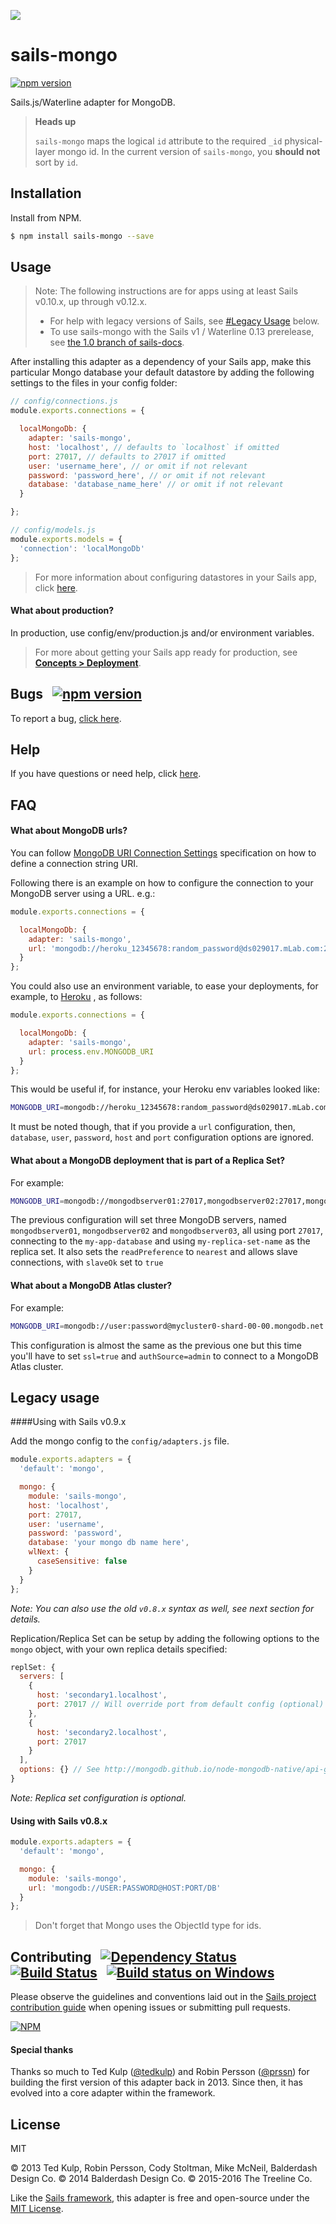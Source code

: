 [![](https://camo.githubusercontent.com/9e49073459ed4e0e2687b80eaf515d87b0da4a6b/687474703a2f2f62616c64657264617368792e6769746875622e696f2f7361696c732f696d616765732f6c6f676f2e706e67)](http://sailsjs.com)

# sails-mongo
[![npm version](https://badge.fury.io/js/%40mobileit%2Fsails-mongo.svg)](https://badge.fury.io/js/%40mobileit%2Fsails-mongo)

Sails.js/Waterline adapter for MongoDB.


> **Heads up**
>
> `sails-mongo` maps the logical `id` attribute to the required `_id` physical-layer mongo id.
> In the current version of `sails-mongo`, you **should not** sort by `id`.


## Installation

Install from NPM.

```bash
$ npm install sails-mongo --save
```

## Usage

> Note: The following instructions are for apps using at least Sails v0.10.x, up through v0.12.x.
> + For help with legacy versions of Sails, see [#Legacy Usage](#Legacy-usage) below.
> + To use sails-mongo with the Sails v1 / Waterline 0.13 prerelease, see [the 1.0 branch of sails-docs](https://github.com/balderdashy/sails-docs/tree/1.0).


After installing this adapter as a dependency of your Sails app, make this particular Mongo database your default datastore by adding the following settings to the files in your config folder:


```javascript
// config/connections.js
module.exports.connections = {

  localMongoDb: {
    adapter: 'sails-mongo',
    host: 'localhost', // defaults to `localhost` if omitted
    port: 27017, // defaults to 27017 if omitted
    user: 'username_here', // or omit if not relevant
    password: 'password_here', // or omit if not relevant
    database: 'database_name_here' // or omit if not relevant
  }

};
```

```js
// config/models.js
module.exports.models = {
  'connection': 'localMongoDb'
};
```

> For more information about configuring datastores in your Sails app, click [here](http://sailsjs.com/documentation/reference/config/sails-config-connections).

#### What about production?
In production, use config/env/production.js and/or environment variables.

> For more about getting your Sails app ready for production, see [**Concepts > Deployment**](http://sailsjs.com/documentation/concepts/deployment).


## Bugs &nbsp; [![npm version](https://badge.fury.io/js/%40mobileit%2Fsails-mongo.svg)](https://www.npmjs.com/package/@mobileit/sails-mongo)

To report a bug, [click here](http://sailsjs.com/bugs).


## Help

If you have questions or need help, click [here](http://sailsjs.com/support).


## FAQ

#### What about MongoDB urls?

You can follow [MongoDB URI Connection Settings](https://docs.mongodb.com/manual/reference/connection-string/) specification on how to define a connection string URI.

Following there is an example on how to configure the connection to your MongoDB server using a URL. e.g.:

```js
module.exports.connections = {

  localMongoDb: {
    adapter: 'sails-mongo',
    url: 'mongodb://heroku_12345678:random_password@ds029017.mLab.com:29017/heroku_12345678'
  }
};
```
You could also use an environment variable, to ease your deployments, for example, to [Heroku](https://devcenter.heroku.com/articles/mongolab#getting-your-connection-uri) , as follows:

```js
module.exports.connections = {

  localMongoDb: {
    adapter: 'sails-mongo',
    url: process.env.MONGODB_URI
  }
};
```

This would be useful if, for instance, your Heroku env variables looked like:

```bash
MONGODB_URI=mongodb://heroku_12345678:random_password@ds029017.mLab.com:29017/heroku_12345678
```

It must be noted though, that if you provide a `url` configuration, then, `database`, `user`, `password`, `host` and `port` configuration options are ignored.


#### What about a MongoDB deployment that is part of a Replica Set?

For example:

```bash
MONGODB_URI=mongodb://mongodbserver01:27017,mongodbserver02:27017,mongodbserver03:27017/my-app-datatabase?replSet=my-replica-set-name&readPreference=nearest&slaveOk=true
```

The previous configuration will set three MongoDB servers, named `mongodbserver01`, `mongodbserver02` and `mongodbserver03`, all using port `27017`, connecting to the `my-app-database` and using `my-replica-set-name` as the replica set. It also sets the `readPreference` to `nearest` and allows slave connections, with `slaveOk` set to `true`


#### What about a MongoDB Atlas cluster?

For example:

```bash
MONGODB_URI=mongodb://user:password@mycluster0-shard-00-00.mongodb.net:27017,mycluster0-shard-00-01.mongodb.net:27017,mycluster0-shard-00-02.mongodb.net:27017/mydatabase?ssl=true&replicaSet=Mycluster0-shard-0&authSource=admin&retryWrites=true
```

This configuration is almost the same as the previous one but this time you'll have to set `ssl=true` and `authSource=admin` to connect to a MongoDB Atlas cluster.


## Legacy usage

####Using with Sails v0.9.x

Add the mongo config to the `config/adapters.js` file.

```javascript
module.exports.adapters = {
  'default': 'mongo',

  mongo: {
    module: 'sails-mongo',
    host: 'localhost',
    port: 27017,
    user: 'username',
    password: 'password',
    database: 'your mongo db name here',
    wlNext: {
      caseSensitive: false
    }
  }
};
```

*Note: You can also use the old `v0.8.x` syntax as well, see next section for details.*

Replication/Replica Set can be setup by adding the following options to the `mongo` object,
with your own replica details specified:

```javascript
replSet: {
  servers: [
    {
      host: 'secondary1.localhost',
      port: 27017 // Will override port from default config (optional)
    },
    {
      host: 'secondary2.localhost',
      port: 27017
    }
  ],
  options: {} // See http://mongodb.github.io/node-mongodb-native/api-generated/replset.html (optional)
}
```

*Note: Replica set configuration is optional.*

#### Using with Sails v0.8.x

```javascript
module.exports.adapters = {
  'default': 'mongo',

  mongo: {
    module: 'sails-mongo',
    url: 'mongodb://USER:PASSWORD@HOST:PORT/DB'
  }
};
```

> Don't forget that Mongo uses the ObjectId type for ids.



## Contributing &nbsp; [![Dependency Status](https://david-dm.org/balderdashy/sails-mongo.svg)](https://david-dm.org/balderdashy/sails-mongo) &nbsp; [![Build Status](https://travis-ci.org/balderdashy/sails-mongo.svg?branch=master)](https://travis-ci.org/balderdashy/sails-mongo) &nbsp; [![Build status on Windows](https://ci.appveyor.com/api/projects/status/u0i1o62tsw6ymbjd/branch/master?svg=true)](https://ci.appveyor.com/project/mikermcneil/sails-mongo/branch/master)

Please observe the guidelines and conventions laid out in the [Sails project contribution guide](http://sailsjs.com/documentation/contributing) when opening issues or submitting pull requests.

[![NPM](https://nodei.co/npm/@mobileit/sails-mongo.png?mini=true)](http://npmjs.com/package/@mobileit/sails-mongo)


#### Special thanks

Thanks so much to Ted Kulp ([@tedkulp](https://twitter.com/tedkulp)) and Robin Persson ([@prssn](https://twitter.com/prssn)) for building the first version of this adapter back in 2013.  Since then, it has evolved into a core adapter within the framework.



## License

MIT

&copy; 2013 Ted Kulp, Robin Persson, Cody Stoltman, Mike McNeil, Balderdash Design Co.
&copy; 2014 Balderdash Design Co.
&copy; 2015-2016 The Treeline Co.

Like the [Sails framework](http://sailsjs.com), this adapter is free and open-source under the [MIT License](http://sailsjs.com/license).

